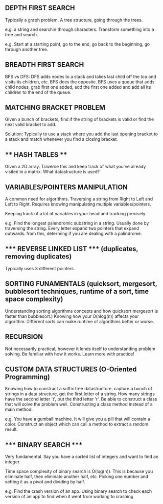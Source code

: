 ## DEPTH FIRST SEARCH
Typically a graph problem. A tree structure, going through the trees. <br />

e.g. a string and searchin through characters. Transform something into a tree and search. <br />

e.g. Start at a starting point, go to the end, go back to the beginning, go through another tree. <br />

## BREADTH FIRST SEARCH
BFS vs DFS: DFS adds nodes to a stack and takes last child off the top and visits its children, etc. BFS does the opposite. BFS uses a queue that adds child nodes, grab first one added, add the first one added and add all its children to the end of the queue.

## MATCHING BRACKET PROBLEM
Given a bunch of brackets, find if the string of brackets is valid or find the next valid bracket to add. <br />

Solution: Typically to use a stack where you add the last opening bracket to a stack and match whenever you find a closing bracket. <br />

## ** HASH TABLES **
Given a 2D array. Traverse this and keep track of what you've already visited in a matrix. What datastructure is used? <br />

## VARIABLES/POINTERS MANIPULATION
A common need for algorithms. Traversing a string from Right to Left and Left to Right. Requires knowing manipulating multiple variables/pointers. <br />

Keeping track of a lot of variables in your head and tracking precisely. <br />

e.g. Find the longest palendromic substring in a string. Usually done by traversing the string. Every letter expand two pointers that expand outwards. from this, determing if you are dealing with a palindrome. <br />

## *** REVERSE LINKED LIST *** (duplicates, removing duplicates) 
Typically uses 3 different pointers. <br />

## SORTING FUNAMENTALS (quicksort, mergesort, bubblesort techniques, runtime of a sort, time space complexity)
Understanding sorting algorithms concepts and how quicksort mergesort is faster than bubblesort.) Knowing how your O(nlog(n)) affects your algorithm. Different sorts can make runtime of algorithms better or worse. <br />

## RECURSION
Not necessarily practical, however it lends itself to understanding problem solving. Be familiar with how it works. Learn more with practice! <br />

## CUSTOM DATA STRUCTURES (O-Oriented Programming)
Knowing how to construct a suffix tree datastructure. capture a bunch of strings in a data structure, get the first letter of a string. How many strings have the second letter 't', put the third letter 'r'. Be able to construct a class that will solve the problem well. Constructing a class method instead of a main method.<br />

e.g. You have a gumball machine. It will give you a pill that will contain a color. Construct an object which can call a method to extract a random result.<br />

## *** BINARY SEARCH ***
Very fundamental. Say you have a sorted list of integers and want to find an integer. <br />

Time space complexity of binary search is O(log(n)). This is because you eliminate half, then eliminate another half, etc. Picking one number and setting it as a pivot and dividing by half. <br />

e.g. Find the crash version of an app. Using binary search to check each version of an app to find when it went from working to crashing <br /> 
